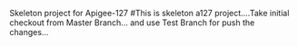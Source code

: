 Skeleton project for Apigee-127
#This is skeleton a127 project....Take initial checkout from Master Branch... and use Test Branch for push the changes...
